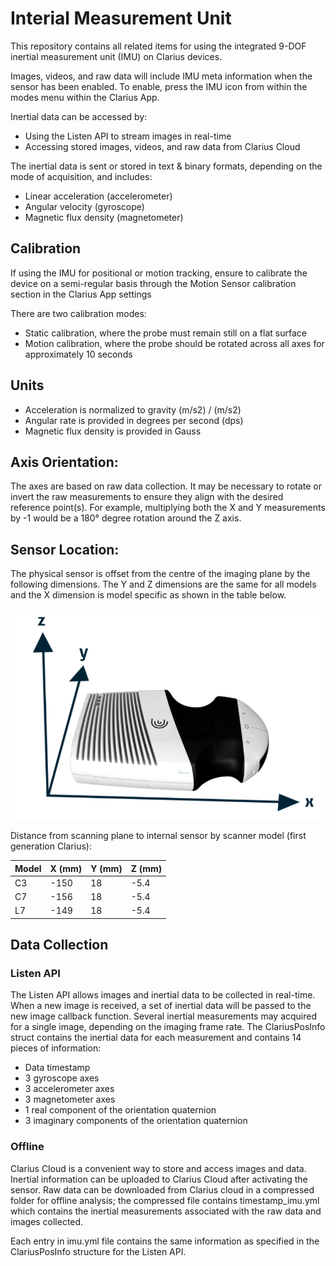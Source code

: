 Interial Measurement Unit
=========================

This repository contains all related items for using the integrated 9-DOF inertial measurement unit (IMU) on Clarius devices.

Images, videos, and raw data will include IMU meta information when the sensor has been enabled. To enable, press the IMU icon from within the modes menu within the Clarius App.

Inertial data can be accessed by:
- Using the Listen API to stream images in real-time
- Accessing stored  images, videos, and raw data from Clarius Cloud

The inertial data is sent or stored in text & binary formats, depending on the mode of acquisition, and includes:
- Linear acceleration (accelerometer)
- Angular velocity (gyroscope)
- Magnetic flux density (magnetometer)

## Calibration
If using the IMU for positional or motion tracking, ensure to calibrate the device on a semi-regular basis through the Motion Sensor calibration section in the Clarius App settings

There are two calibration modes:
- Static calibration, where the probe must remain still on a flat surface
- Motion calibration, where the probe should be rotated across all axes for approximately 10 seconds

## Units
- Acceleration is normalized to gravity (m/s2) / (m/s2)
- Angular rate is provided in degrees per second (dps)
- Magnetic flux density is provided in Gauss

## Axis Orientation:
The axes are based on raw data collection. It may be necessary to rotate or invert the raw measurements to ensure they align with the desired reference point(s). For example, multiplying both the X and Y measurements by -1 would be a 180° degree rotation around the Z axis.

## Sensor Location:
The physical sensor is offset from the centre of the imaging plane by the following dimensions. The Y and Z dimensions are the same for all models and the X dimension is model specific as shown in the table below.

![Axes](blob/axes-v1.png)

Distance from scanning plane to internal sensor by scanner model (first generation Clarius):

| Model | X (mm) | Y (mm) | Z (mm) |
| :---- | :----- | :----- | :----- |
| C3    | -150   | 18     | -5.4   |
| C7    | -156   | 18     | -5.4   |
| L7    | -149   | 18     | -5.4   |

## Data Collection

### Listen API

The Listen API allows images and inertial data to be collected in real-time. When a new image is received, a set of inertial data will be passed to the new image callback function. Several inertial measurements may acquired for a single image, depending on the imaging frame rate. The ClariusPosInfo struct contains the inertial data for each measurement and contains 14 pieces of information:
- Data timestamp
- 3 gyroscope axes
- 3 accelerometer axes
- 3 magnetometer axes
- 1 real component of the orientation quaternion
- 3 imaginary components of the orientation quaternion

### Offline

Clarius Cloud is a convenient way to store and access images and data. Inertial information can be uploaded to Clarius Cloud after activating the sensor. Raw data can be downloaded from Clarius cloud in a compressed folder for offline analysis; the compressed file contains timestamp_imu.yml which contains the inertial measurements associated with the raw data and images collected.

Each entry in imu.yml file contains the same information as specified in the ClariusPosInfo structure for the Listen API.
